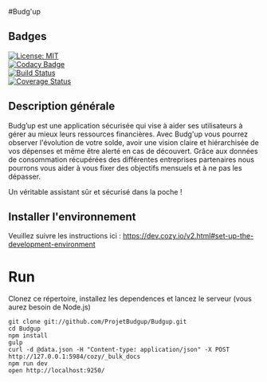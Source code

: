 #Budg'up

## Badges

[![License: MIT](https://img.shields.io/badge/License-MIT-yellow.svg)](https://opensource.org/licenses/MIT)<br/>
[![Codacy Badge](https://api.codacy.com/project/badge/Grade/9789ba2235b6403aa24a31248b62d5fe)](https://www.codacy.com/app/ProjetBudgup/Budgup?utm_source=github.com&amp;utm_medium=referral&amp;utm_content=ProjetBudgup/Budgup&amp;utm_campaign=Badge_Grade) <br/>
[![Build Status](https://travis-ci.org/ProjetBudgup/Budgup.svg?branch=master)](https://travis-ci.org/ProjetBudgup/Budgup) <br/>
[![Coverage Status](https://coveralls.io/repos/github/ProjetBudgup/Budgup/badge.svg?branch=master)](https://coveralls.io/github/ProjetBudgup/Budgup?branch=master)



## Description générale
Budg’up est une application sécurisée qui vise à aider ses utilisateurs à gérer au mieux leurs ressources financières. Avec Budg'up vous pourrez observer l'évolution de votre solde, avoir une vision claire et hiérarchisée de vos dépenses et même être alerté en cas de découvert. Grâce aux données de consommation récupérées des différentes entreprises partenaires nous pourrons vous aider à vous fixer des objectifs mensuels et à ne pas les dépasser.

Un véritable assistant sûr et sécurisé dans la poche !

## Installer l'environnement

Veuillez suivre les instructions ici :  https://dev.cozy.io/v2.html#set-up-the-development-environment
# Run

Clonez ce répertoire, installez les dependences et lancez le serveur (vous aurez besoin de Node.js)

    git clone git://github.com/ProjetBudgup/Budgup.git
    cd Budgup
    npm install
    gulp
    curl -d @data.json -H "Content-type: application/json" -X POST http://127.0.0.1:5984/cozy/_bulk_docs
    npm run dev
    open http://localhost:9250/



